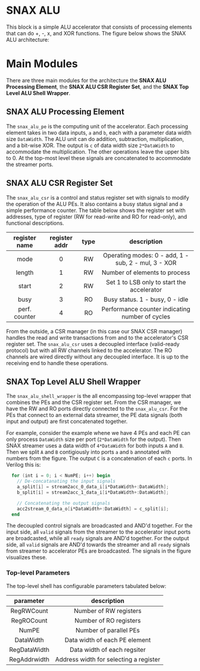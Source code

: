 # SNAX ALU

This block is a simple ALU accelerator that consists of processing elements that can do +, -, x, and XOR functions. The figure below shows the SNAX ALU architecture:


# Main Modules

There are three main modules for the architecture the **SNAX ALU Processing Element**, the **SNAX ALU CSR Register Set**, and the **SNAX Top Level ALU Shell Wrapper**.


## SNAX ALU Processing Element

The `snax_alu_pe` is the computing unit of the accelerator. Each processing element takes in two data inputs, `a` and `b`, each with a parameter data width size `DataWidth`. The ALU unit can do addition, subtraction, multiplication, and a bit-wise XOR. The output is `c` of data width size `2*DataWidth` to accommodate the multiplication. The other operations leave the upper bits to 0. At the top-most level these signals are concatenated to accommodate the streamer ports.

## SNAX ALU CSR Register Set

The `snax_alu_csr` is a control and status register set with signals to modify the operation of the ALU PEs. It also contains a busy status signal and a simple performance counter. The table below shows the register set with addresses, type of register (RW for read-write and RO for read-only), and functional descriptions.


|  register name  |  register addr  |   type  |                   description                       |
| :-------------: | :-------------: | :-----: |:--------------------------------------------------: |
|    mode         |       0         |   RW    | Operating modes: 0 - add, 1 - sub, 2 - mul, 3 - XOR |
|    length       |       1         |   RW    | Number of elements to process                       |
|    start        |       2         |   RW    | Set 1 to LSB only to start the accelerator          |
|    busy         |       3         |   RO    | Busy status. 1 - busy, 0 - idle                     |
|  perf. counter  |       4         |   RO    | Performance counter indicating number of cycles     |

From the outside, a CSR manager (in this case our SNAX CSR manager) handles the read and write transactions from and to the accelerator's CSR register set. The `snax_alu_csr` uses a decoupled interface (valid-ready protocol) but with all RW channels linked to the accelerator. The RO channels are wired directly without any decoupled interface. It is up to the receiving end to handle these operations.


## SNAX Top Level ALU Shell Wrapper

The `snax_alu_shell_wrapper` is the all encompassing top-level wrapper that combines the PEs and the CSR register set. From the CSR manager, we have the RW and RO ports directly connected to the `snax_alu_csr`. For the PEs that connect to an external data streamer, the PE data signals (both input and output) are first concatenated together.

For example, consider the example whene we have 4 PEs and each PE can only process `DataWidth` size per port (`2*DataWidth` for the output). Then SNAX streamer uses a data width of `4*DataWidth` for both inputs `A` and `B`. Then we split `A` and `B` contigiously into ports `a` and `b` annotated with numbers from the figure. The output `C` is a concatenation of each `c` ports. In Verilog this is:

```verilog
  for (int i = 0; i < NumPE; i++) begin
    // De-concatanating the input signals
    a_split[i] = stream2acc_0_data_i[i*DataWidth+:DataWidth];
    b_split[i] = stream2acc_1_data_i[i*DataWidth+:DataWidth];

    // Concatenating the output signals
    acc2stream_0_data_o[i*DataWidth+:DataWidth] = c_split[i];
  end
```
The decoupled control signals are broadcasted and AND'd together. For the input side, all `valid` signals from the streamer to the accelerator input ports are broadcasted, while all `ready` signals are AND'd together. For the output side, all `valid` signals are AND'd towards the streamer and all `ready` signals from streamer to accelerator PEs are broadcasted. The signals in the figure visualizes these.

### Top-level Parameters

The top-level shell has configurable parameters tabulated below:

|  parameter    |       description                      |
| :-----------: | :------------------------------------: |
|  RegRWCount   | Number of RW registers                 |
|  RegROCount   | Number of RO registers                 |
|  NumPE        | Number of parallel PEs                 |
|  DataWidth    | Data width of each PE element          |
|  RegDataWidth | Data width of each regsiter            |
|  RegAddrwidth | Address width for selecting a register |
